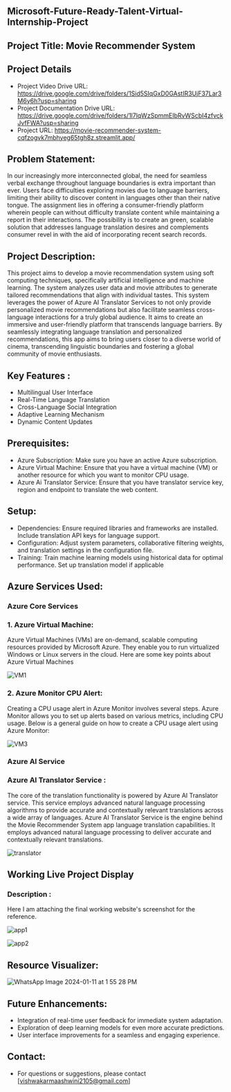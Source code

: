 ## Microsoft-Future-Ready-Talent-Virtual-Internship-Project

## Project Title: Movie Recommender System

## Project Details
- Project Video Drive URL: https://drive.google.com/drive/folders/1Sid5SIqGxD0GAstIR3UjF37Lar3M6y6h?usp=sharing
- Project Documentation Drive URL: https://drive.google.com/drive/folders/1l7lqWzSpmmEIbRvWScbI4zfvckJvfFWA?usp=sharing
- Project URL: https://movie-recommender-system-cqfzogvk7mbhyeg65tgh8z.streamlit.app/

## Problem Statement: 
In our increasingly more interconnected global, the need for seamless verbal exchange throughout language boundaries is extra important than ever. Users face difficulties exploring movies due to language barriers, limiting their ability to discover content in languages other than their native tongue. The assignment lies in offering a consumer-friendly platform wherein people can without difficulty translate content while maintaining a report in their interactions. The possibility is to create an green, scalable solution that addresses language translation desires and complements consumer revel in with the aid of incorporating recent search records. 

## Project Description:
This project aims to develop a movie recommendation system using soft computing 
techniques, specifically artificial intelligence and machine learning. The system analyzes 
user data and movie attributes to generate tailored recommendations that align with 
individual tastes. This system leverages the power of Azure AI Translator Services to not only provide personalized movie recommendations but also facilitate seamless cross-language interactions for a truly global audience. It aims to create an immersive and user-friendly platform that transcends language barriers. By seamlessly integrating language translation and personalized recommendations, this app aims to bring users closer to a diverse world of cinema, transcending linguistic boundaries and fostering a global community of movie enthusiasts.


## Key Features :
- Multilingual User Interface
- Real-Time Language Translation
- Cross-Language Social Integration
- Adaptive Learning Mechanism
- Dynamic Content Updates

## Prerequisites:
- Azure Subscription: Make sure you have an active Azure subscription.
- Azure Virtual Machine: Ensure that you have a virtual machine (VM) or another resource for 
which you want to monitor CPU usage.
- Azure Ai Translator Service: Ensure that you have translator service key, region and endpoint to translate the web content.

## Setup:
- Dependencies: Ensure required libraries and frameworks are installed. Include translation API keys for language support.
- Configuration: Adjust system parameters, collaborative filtering weights, and translation settings in the configuration file.
- Training: Train machine learning models using historical data for optimal performance. Set up translation model if applicable

## Azure Services Used:

### Azure Core Services

### 1. Azure Virtual Machine:
 
Azure Virtual Machines (VMs) are on-demand, scalable computing 
resources provided by Microsoft Azure. They enable you to run virtualized 
Windows or Linux servers in the cloud. Here are some key points about Azure 
Virtual Machines

![VM1](https://github.com/ashu2114/Movie-Recommender-System/assets/151042619/04669590-8150-42a6-a120-bc4c32a933ab)


### 2. Azure Monitor CPU Alert:

Creating a CPU usage alert in Azure Monitor involves several steps. Azure Monitor 
allows you to set up alerts based on various metrics, including CPU usage. Below is a 
general guide on how to create a CPU usage alert using Azure Monitor:

![VM3](https://github.com/ashu2114/Movie-Recommender-System/assets/151042619/783e00df-fa7f-4e30-a9fc-939f4a326289)

### Azure AI Service

### Azure AI Translator Service :
The core of the translation functionality is powered by Azure AI Translator service. This 
service employs advanced natural language processing algorithms to provide accurate 
and contextually relevant translations across a wide array of languages. Azure AI Translator Service is the engine behind the Movie Recommender System app language translation capabilities. It employs advanced natural language processing to deliver accurate and contextually relevant translations.

![translator](https://github.com/ashu2114/Movie-Recommender-System/assets/151042619/56f02851-7e0c-4959-b81f-440144531545)


## Working Live Project Display
### Description :
Here I am attaching the final working website's screenshot for the reference.

![app1](https://github.com/ashu2114/Movie-Recommender-System/assets/151042619/62b50cd7-8aea-46df-91f1-95de4867304e)


![app2](https://github.com/ashu2114/Movie-Recommender-System/assets/151042619/aaf08cdc-1556-4f07-bb10-d4ce3cb55903)


## Resource Visualizer:


![WhatsApp Image 2024-01-11 at 1 55 28 PM](https://github.com/nehashelar77/Movie-Recommender-System/assets/156163007/4caa3752-2e3a-4620-894c-137951d821fb)


## Future Enhancements:
- Integration of real-time user feedback for immediate system adaptation.
- Exploration of deep learning models for even more accurate predictions.
- User interface improvements for a seamless and engaging experience.


## Contact:
- For questions or suggestions, please contact [vishwakarmaashwini2105@gmail.com]
